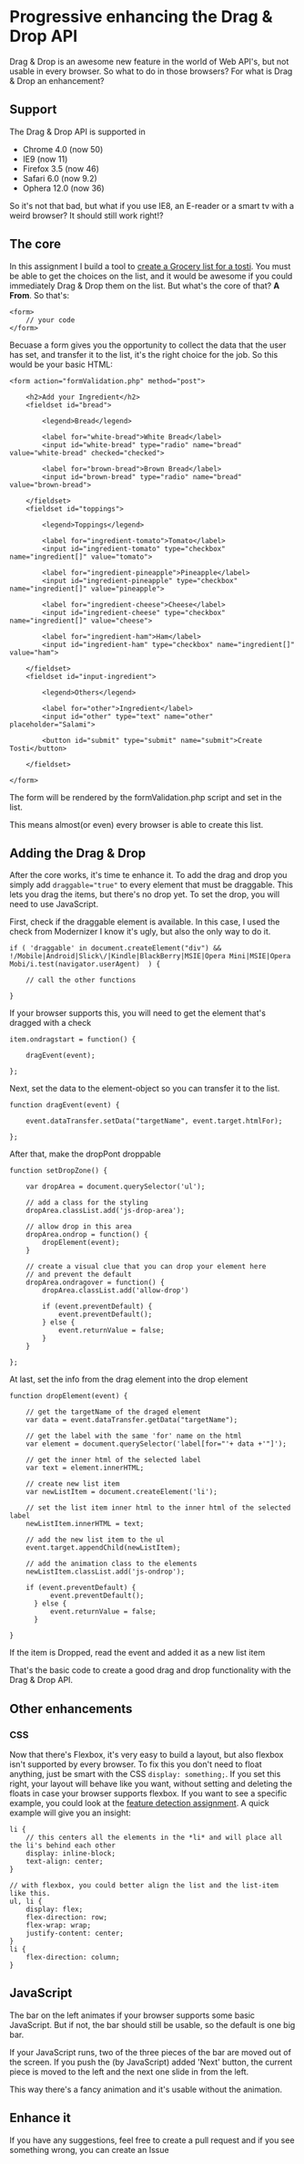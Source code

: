 # Progressive enhancing the Drag & Drop API
Drag & Drop is an awesome new feature in the world of Web API's, but not usable in every browser. So what to do in those browsers? For what is Drag & Drop an enhancement?

## Support
The Drag & Drop API is supported in

* Chrome 4.0 (now 50)
* IE9 (now 11)
* Firefox 3.5 (now 46)
* Safari 6.0 (now 9.2)
* Ophera 12.0 (now 36)

So it's not that bad, but what if you use IE8, an E-reader or a smart tv with a weird browser? It should still work right!?

## The core
In this assignment I build a tool to [create a Grocery list for a tosti](http://martijnnieuwenhuizen.github.io/projects/browser-technologies/create_your_own_tosti/tosti.html). 
You must be able to get the choices on the list, and it would be awesome if you could immediately Drag & Drop them on the list.
But what's the core of that? **A From**. So that's:

```
<form>
    // your code
</form>
```

Becuase a form gives you the opportunity to collect the data that the user has set, and transfer it to the list, it's the right choice for the job.
So this would be your basic HTML:

```    
<form action="formValidation.php" method="post">
    
    <h2>Add your Ingredient</h2>
    <fieldset id="bread">
        
        <legend>Bread</legend>
        
        <label for="white-bread">White Bread</label>
        <input id="white-bread" type="radio" name="bread" value="white-bread" checked="checked">

        <label for="brown-bread">Brown Bread</label>
        <input id="brown-bread" type="radio" name="bread" value="brown-bread">

    </fieldset>
    <fieldset id="toppings">
        
        <legend>Toppings</legend>
        
        <label for="ingredient-tomato">Tomato</label>
        <input id="ingredient-tomato" type="checkbox" name="ingredient[]" value="tomato">

        <label for="ingredient-pineapple">Pineapple</label>
        <input id="ingredient-pineapple" type="checkbox" name="ingredient[]" value="pineapple">

        <label for="ingredient-cheese">Cheese</label>
        <input id="ingredient-cheese" type="checkbox" name="ingredient[]" value="cheese">

        <label for="ingredient-ham">Ham</label>
        <input id="ingredient-ham" type="checkbox" name="ingredient[]" value="ham">

    </fieldset>
    <fieldset id="input-ingredient">

        <legend>Others</legend>

        <label for="other">Ingredient</label>
        <input id="other" type="text" name="other" placeholder="Salami">

        <button id="submit" type="submit" name="submit">Create Tosti</button>

    </fieldset>

</form>
```

The form will be rendered by the formValidation.php script and set in the list.

This means almost(or even) every browser is able to create this list.

## Adding the Drag & Drop
After the core works, it's time te enhance it. To add the drag and drop you simply add ```draggable="true"``` to every element that must be draggable. This lets you drag the items, but there's no drop yet.
To set the drop, you will need to use JavaScript.

First, check if the draggable element is available. In this case, I used the check from Modernizer I know it's ugly, but also the only way to do it.
```    
if ( 'draggable' in document.createElement("div") && !/Mobile|Android|Slick\/|Kindle|BlackBerry|MSIE|Opera Mini|MSIE|Opera Mobi/i.test(navigator.userAgent)  ) {
            
    // call the other functions

}
```

If your browser supports this, you will need to get the element that's dragged with a check
```
item.ondragstart = function() {
    
    dragEvent(event);

};
```

Next, set the data to the element-object so you can transfer it to the list.
```
function dragEvent(event) {
      
    event.dataTransfer.setData("targetName", event.target.htmlFor);

};
```

After that, make the dropPont droppable
```
function setDropZone() {
    
    var dropArea = document.querySelector('ul');
    
    // add a class for the styling
    dropArea.classList.add('js-drop-area');
    
    // allow drop in this area
    dropArea.ondrop = function() {
        dropElement(event);
    }

    // create a visual clue that you can drop your element here
    // and prevent the default
    dropArea.ondragover = function() {
        dropArea.classList.add('allow-drop')

        if (event.preventDefault) {
            event.preventDefault();
        } else {
            event.returnValue = false;
        }
    }    

};
```

At last, set the info from the drag element into the drop element
```
function dropElement(event) {

    // get the targetName of the draged element
    var data = event.dataTransfer.getData("targetName");

    // get the label with the same 'for' name on the html
    var element = document.querySelector('label[for="'+ data +'"]');

    // get the inner html of the selected label
    var text = element.innerHTML;

    // create new list item
    var newListItem = document.createElement('li');

    // set the list item inner html to the inner html of the selected label
    newListItem.innerHTML = text;

    // add the new list item to the ul
    event.target.appendChild(newListItem);

    // add the animation class to the elements
    newListItem.classList.add('js-ondrop');

    if (event.preventDefault) {
          event.preventDefault();
      } else {
          event.returnValue = false;
      }

}
```


If the item is Dropped, read the event and added it as a new list item

That's the basic code to create a good drag and drop functionality with the Drag & Drop API.

## Other enhancements
### CSS
Now that there's Flexbox, it's very easy to build a layout, but also flexbox isn't supported by every browser. To fix this you don't need to float anything, just be smart with the CSS ```display: something;```.
If you set this right, your layout will behave like you want, without setting and deleting the floats in case your browser supports flexbox. If you want to see a specific example, you could look at the [feature detection assignment](https://github.com/MartijnNieuwenhuizen/Browser_Technologies/tree/master/feature_detection).
A quick example will give you an insight:
```
li {
    // this centers all the elements in the *li* and will place all the li's behind each other
    display: inline-block;
    text-align: center;    
}

// with flexbox, you could better align the list and the list-item like this.
ul, li {
    display: flex;
    flex-direction: row;
    flex-wrap: wrap;
    justify-content: center;
}
li {
    flex-direction: column;
}
```

## JavaScript
The bar on the left animates if your browser supports some basic JavaScript. But if not, the bar should still be usable, so the default is one big bar. 

If your JavaScript runs, two of the three pieces of the bar are moved out of the screen. If you push the (by JavaScript) added 'Next' button, the current piece is moved to the left and the next one slide in from the left.

This way there's a fancy animation and it's usable without the animation.


## Enhance it
If you have any suggestions, feel free to create a pull request and if you see something wrong, you can create an Issue